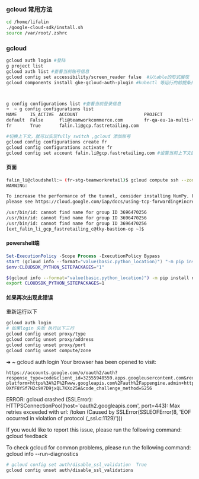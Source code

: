 ### gcloud 常用方法
```bash
cd /home/lifalin
./google-cloud-sdk/install.sh  
source /var/root/.zshrc
```

### gcloud 
```bash
gcloud auth login #登陆
g project list 
gcloud auth list #查看当前账号信息
gcloud config set accessibility/screen_reader false  #以table的形式展现
gcloud components install gke-gcloud-auth-plugin #kubectl 等运行的前提条件，gcloud 需要安装的插件之一 或者使用 apt-get install google-cloud-sdk-gke-gcloud-auth-plugin



g config configurations list #查看当前登录信息
➜  ~ g config configurations list
NAME     IS_ACTIVE  ACCOUNT                         PROJECT                COMPUTE_DEFAULT_ZONE  COMPUTE_DEFAULT_REGION
default  False      fli@teamworkcommerce.com        fr-qa-eu-1a-multi-twc
fr       True       falin.li@gcp.fastretailing.com

#切换上下文，就可以实现fully switch ,gcloud 添加账号
gcloud config configurations create fr
gcloud config configurations activate fr
gcloud config set account falin.li@gcp.fastretailing.com #设置当前上下文的登陆账号
```
#### 页面
```bash
falin_li@cloudshell:~ (fr-stg-teamworkretail)$ gcloud compute ssh --zone "asia-northeast1-a" "tky-bastion-op" --tunnel-through-iap --project "fr-stg-teamworkretail"
WARNING: 

To increase the performance of the tunnel, consider installing NumPy. For instructions, #重点！
please see https://cloud.google.com/iap/docs/using-tcp-forwarding#increasing_the_tcp_upload_bandwidth  #重点！

/usr/bin/id: cannot find name for group ID 3696470256
/usr/bin/id: cannot find name for group ID 3696470256
/usr/bin/id: cannot find name for group ID 3696470256
[ext_falin_li_gcp_fastretailing_c@tky-bastion-op ~]$ 
```
#### powershell端
```powershell
Set-ExecutionPolicy -Scope Process -ExecutionPolicy Bypass
start (gcloud info --format="value(basic.python_location)") "-m pip install numpy"
$env:CLOUDSDK_PYTHON_SITEPACKAGES="1"
```

```bash
$(gcloud info --format="value(basic.python_location)") -m pip install numpy
export CLOUDSDK_PYTHON_SITEPACKAGES=1
```

#### 如果再次出现此错误
重新运行以下
```bash
gcloud auth login
# 如果login 失败 执行以下三行
gcloud config unset proxy/type
gcloud config unset proxy/address
gcloud config unset proxy/port
gcloud config unset compute/zone
```

➜  ~ gcloud auth login
Your browser has been opened to visit:

    https://accounts.google.com/o/oauth2/auth?response_type=code&client_id=32555940559.apps.googleusercontent.com&redirect_uri=http%3A%2F%2Flocalhost%3A8085%2F&scope=openid+https%3A%2F%2Fwww.googleapis.com%2Fauth%2Fuserinfo.email+https%3A%2F%2Fwww.googleapis.com%2Fauth%2Fcloud-platform+https%3A%2F%2Fwww.googleapis.com%2Fauth%2Fappengine.admin+https%3A%2F%2Fwww.googleapis.com%2Fauth%2Fsqlservice.login+https%3A%2F%2Fwww.googleapis.com%2Fauth%2Fcompute+https%3A%2F%2Fwww.googleapis.com%2Fauth%2Faccounts.reauth&state=mwiLt1kJdJRfPMeYvjtfxMlBq5mdDV&access_type=offline&code_challenge=Zfijjbc4UynjZ9-0XfF8YSf7H2c9X7D9jxQL7KXo25A&code_challenge_method=S256

ERROR: gcloud crashed (SSLError): HTTPSConnectionPool(host='oauth2.googleapis.com', port=443): Max retries exceeded with url: /token (Caused by SSLError(SSLEOFError(8, 'EOF occurred in violation of protocol (_ssl.c:1129)')))

If you would like to report this issue, please run the following command:
  gcloud feedback

To check gcloud for common problems, please run the following command:
  gcloud info --run-diagnostics


```bash
# gcloud config set auth/disable_ssl_validation  True   
gcloud config unset auth/disable_ssl_validations
```
#### 